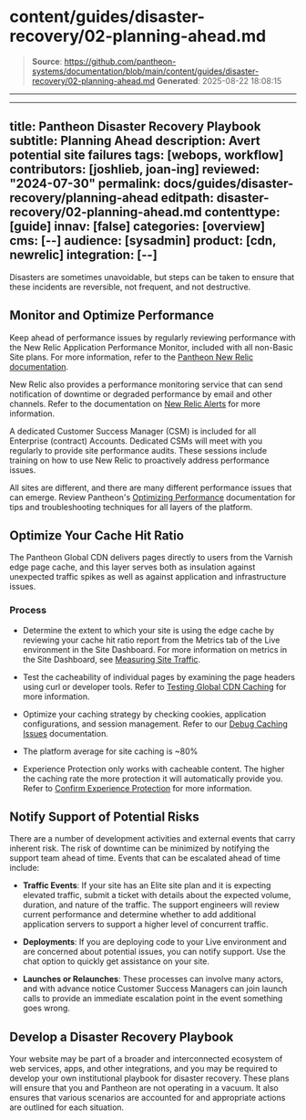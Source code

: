 # content/guides/disaster-recovery/02-planning-ahead.md

> **Source**: https://github.com/pantheon-systems/documentation/blob/main/content/guides/disaster-recovery/02-planning-ahead.md
> **Generated**: 2025-08-22 18:08:15

---

---
title: Pantheon Disaster Recovery Playbook
subtitle: Planning Ahead
description: Avert potential site failures
tags: [webops, workflow]
contributors: [joshlieb, joan-ing]
reviewed: "2024-07-30"
permalink: docs/guides/disaster-recovery/planning-ahead
editpath: disaster-recovery/02-planning-ahead.md
contenttype: [guide]
innav: [false]
categories: [overview]
cms: [--]
audience: [sysadmin]
product: [cdn, newrelic]
integration: [--]
---


Disasters are sometimes unavoidable, but steps can be taken to ensure that these incidents are reversible, not frequent, and not destructive.

## Monitor and Optimize Performance

Keep ahead of performance issues by regularly reviewing performance with the New Relic Application Performance Monitor, included with all non-Basic Site plans. For more information, refer to the [Pantheon New Relic documentation](/guides/new-relic).

New Relic also provides a performance monitoring service that can send notification of downtime or degraded performance by email and other channels. Refer to the documentation on [New Relic Alerts](https://docs.newrelic.com/docs/alerts-applied-intelligence/overview/) for more information.

A dedicated Customer Success Manager (CSM) is included for all Enterprise (contract) Accounts. Dedicated CSMs will meet with you regularly to provide site performance audits. These sessions include training on how to use New Relic to proactively address performance issues.

All sites are different, and there are many different performance issues that can emerge. Review Pantheon's [Optimizing Performance](/performance) documentation for tips and troubleshooting techniques for all layers of the platform.

## Optimize Your Cache Hit Ratio

The Pantheon Global CDN delivers pages directly to users from the Varnish edge page cache, and this layer serves both as insulation against unexpected traffic spikes as well as against application and infrastructure issues.

### Process

* Determine the extent to which your site is using the edge cache by reviewing your cache hit ratio report from the Metrics tab of the Live environment in the Site Dashboard. For more information on metrics in the Site Dashboard, see [Measuring Site Traffic](/guides/account-mgmt/traffic).

* Test the cacheability of individual pages by examining the page headers using curl or developer tools. Refer to [Testing Global CDN Caching](/guides/global-cdn/test-global-cdn-caching) for more information.

* Optimize your caching strategy by checking cookies, application configurations, and session management. Refer to our [Debug Caching Issues](/debug-cache) documentation.

* The platform average for site caching is ~80%

* Experience Protection only works with cacheable content. The higher the caching rate the more protection it will automatically provide you. Refer to [Confirm Experience Protection](/guides/global-cdn/experience-protection) for more information.

## Notify Support of Potential Risks

There are a number of development activities and external events that carry inherent risk. The risk of downtime can be minimized by notifying the support team ahead of time. Events that can be escalated ahead of time include:

* **Traffic Events**: If your site has an Elite site plan and it is expecting elevated traffic, submit a ticket with details about the expected volume, duration, and nature of the traffic. The support engineers will review current performance and determine whether to add additional application servers to support a higher level of concurrent traffic.

* **Deployments**: If you are deploying code to your Live environment and are concerned about potential issues, you can notify support. Use the chat option to quickly get assistance on your site.

* **Launches or Relaunches**: These processes can involve many actors, and with advance notice Customer Success Managers can join launch calls to provide an immediate escalation point in the event something goes wrong.

## Develop a Disaster Recovery Playbook

Your website may be part of a broader and interconnected ecosystem of web services, apps, and other integrations, and you may be required to develop your own institutional playbook for disaster recovery. These plans will ensure that you and Pantheon are not operating in a vacuum. It also ensures that various scenarios are accounted for and appropriate actions are outlined for each situation.
